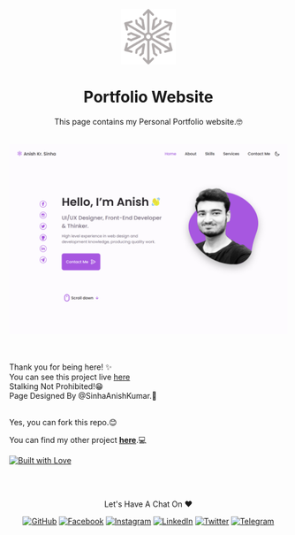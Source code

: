 <div align="center">
  <a href="SinhaAnishKumar.github.io"><img src="./assets/images/Logo.png" alt="Portfolio Website" width="100"></a>
</div>

<h1 align="center">
  Portfolio Website
</h1>

<p align="center">
  This page contains my Personal Portfolio website.🤓
</p>

<br>

<div align="center">
  <a href="SinhaAnishKumar.github.io"><img src="./assets/images/Demo.png" alt="Portfolio Website"></a>
</div>

<br/><br/>
Thank you for being here! ✨<br>
You can see this project live [here](https://SinhaAnishKumar.github.io/)
<br>Stalking Not Prohibited!😁
<br>Page Designed By @SinhaAnishKumar.💖
<br>

<br>
Yes, you can fork this repo.😊

You can find my other project **[here](https://github.com/SinhaAnishKumar?tab=repositories)**.💻
<br/>

[![Built with Love](https://forthebadge.com/images/badges/built-with-love.svg)](https://github.com/SinhaAnishKumar) 


<br/><br/>

<p align="center"> Let's Have A Chat On ❤ </p> 
<p align="center">
	<a href="https://github.com/SinhaAnishKumar"><img src="https://img.shields.io/badge/GitHub-100000?style=for-the-badge&logo=github&logoColor=white" alt="GitHub"></a>
	<a href="https://facebook.com/SinhaAnishKumar"><img src="https://img.shields.io/badge/Facebook-1877F2?style=for-the-badge&logo=facebook&logoColor=white" alt="Facebook"></a>
	<a href="https://instagram.com/anish_kumar_sinha"><img src="https://img.shields.io/badge/Instagram-E4405F?style=for-the-badge&logo=instagram&logoColor=white" alt="Instagram"></a>
	<a href="https://linkedin.com/in/SinhaAnishKumar"><img src="https://img.shields.io/badge/LinkedIn-0077B5?style=for-the-badge&logo=linkedin&logoColor=white" alt="LinkedIn"></a>
	<a href="https://twitter.com/SinhaAnishKumar"><img src="https://img.shields.io/badge/Twitter-1DA1F2?style=for-the-badge&logo=twitter&logoColor=white" alt="Twitter"></a>
	<a href="https://telegram.me/SinhaAnishKumar"><img src="https://img.shields.io/badge/Telegram-2CA5E0?style=for-the-badge&logo=telegram&logoColor=white" alt="Telegram"></a>
</p>
